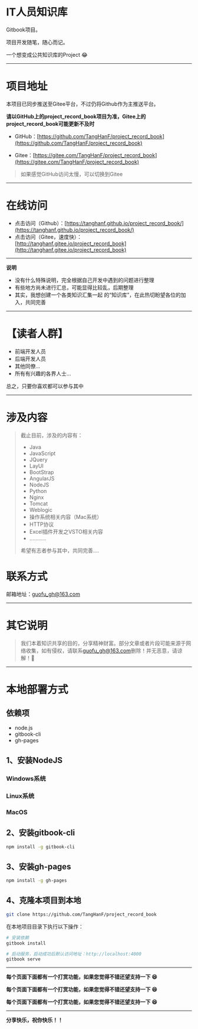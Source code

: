 # IT人员知识库

Gitbook项目。

项目开发随笔，随心而记。

一个想变成公共知识库的Project 😂

------

# 项目地址

本项目已同步推送至Gitee平台，不过仍将Github作为主推送平台。

**请以GitHub上的project_record_book项目为准，Gitee上的project_record_book可能更新不及时**


- GitHub：[https://github.com/TangHanF/project_record_book](https://github.com/TangHanF/project_record_book)

- Gitee：[https://gitee.com/TangHanF/project_record_book](https://gitee.com/TangHanF/project_record_book)

> 如果感觉GitHub访问太慢，可以切换到Gitee
------


# 在线访问

- 点击访问（Github）：[https://tanghanf.github.io/project_record_book/](https://tanghanf.github.io/project_record_book/)
- 点击访问（Gitee，速度快）：[http://tanghanf.gitee.io/project_record_book](http://tanghanf.gitee.io/project_record_book)
-----
**说明**

- 没有什么特殊说明，完全根据自己开发中遇到的问题进行整理
- 有些地方尚未进行汇总，可能显得比较乱，后期整理
- 其实，我想创建一个各类知识汇集一起 的“知识库”，在此热切盼望各位的加入，共同完善

------

# 【读者人群】

- 前端开发人员
- 后端开发人员
- 其他同僚...
- 所有有兴趣的各界人士...

总之，只要你喜欢都可以参与其中

------


# 涉及内容

> 截止目前，涉及的内容有：
>
> - Java
> - JavaScript
> - JQuery
> - LayUI
> - BootStrap
> - AngularJS
> - NodeJS
> - Python
> - Nginx
> - Tomcat
> - Weblogic
> - 操作系统相关内容（Mac系统）
> - HTTP协议
> - Excel插件开发之VSTO相关内容
> - …….....
>
> 希望有志者参与其中，共同完善....

# 联系方式

邮箱地址：[guofu_gh@163.com](mailto:guofu_gh@163.com)

------

# 其它说明

> 我们本着知识共享的目的，分享精神财富。部分文章或者片段可能来源于网络收集，如有侵权，请联系[guofu_gh@163.com](mailto:guofu_gh@163.com)删除！并无恶意，请谅解！🤝



------

# 本地部署方式

## 依赖项

- node.js
- gitbook-cli
- gh-pages

## 1、安装NodeJS

### Windows系统

### Linux系统

### MacOS

## 2、安装gitbook-cli

```bash
npm install -g gitbook-cli
```

## 3、安装gh-pages
```bash
npm install -g gh-pages
```

## 4、克隆本项目到本地
```bash
git clone https://github.com/TangHanF/project_record_book
```

在本地项目目录下执行以下操作：

```bash
# 安装依赖
gitbook install

# 启动服务，启动成功后默认访问地址：http://localhost:4000
gitbook serve

```


------

**每个页面下面都有一个打赏功能，如果您觉得不错还望支持一下 😆**

**每个页面下面都有一个打赏功能，如果您觉得不错还望支持一下 😆**

**每个页面下面都有一个打赏功能，如果您觉得不错还望支持一下 😆**

----

**分享快乐，祝你快乐！！**